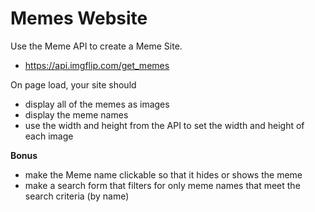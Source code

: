 # Memes Website

Use the Meme API to create a Meme Site.

- https://api.imgflip.com/get_memes

On page load, your site should 
- display all of the memes as images
- display the meme names 
- use the width and height from the API to set the width and height of each image

**Bonus**
- make the Meme name clickable so that it hides or shows the meme
- make a search form that filters for only meme names that meet the search criteria (by name)
